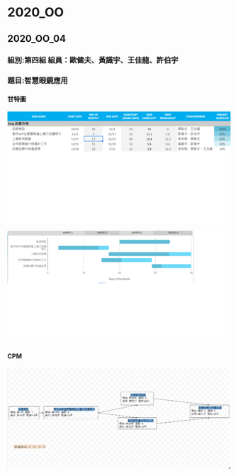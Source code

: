 # 2020_OO

## 2020_OO_04

### 組別:第四組  組員：歐健夫、黃識宇、王佳龍、許伯宇
### 題目:智慧眼鏡應用

#### 甘特圖

![甘特圖](甘特圖.png)

![](甘特圖1.png)

#### CPM

![CPM](CPM.png)
